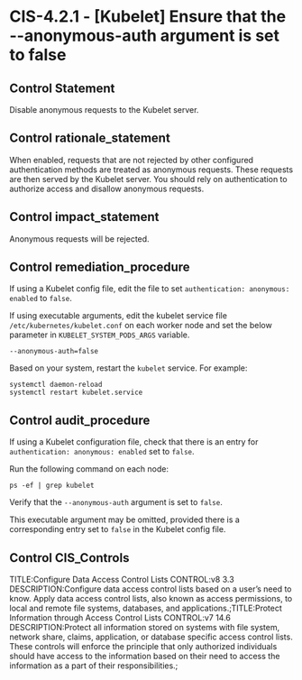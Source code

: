 # CIS-4.2.1 - \[Kubelet\] Ensure that the --anonymous-auth argument is set to false

## Control Statement

Disable anonymous requests to the Kubelet server.

## Control rationale_statement

When enabled, requests that are not rejected by other configured authentication methods are treated as anonymous requests. These requests are then served by the Kubelet server. You should rely on authentication to authorize access and disallow anonymous requests.

## Control impact_statement

Anonymous requests will be rejected.

## Control remediation_procedure

If using a Kubelet config file, edit the file to set `authentication: anonymous: enabled` to `false`. 

If using executable arguments, edit the kubelet service file `/etc/kubernetes/kubelet.conf` on each worker node and set the below parameter in `KUBELET_SYSTEM_PODS_ARGS` variable.

```
--anonymous-auth=false
```

Based on your system, restart the `kubelet` service. For example:

```
systemctl daemon-reload
systemctl restart kubelet.service
```

## Control audit_procedure

If using a Kubelet configuration file, check that there is an entry for `authentication: anonymous: enabled` set to `false`. 

Run the following command on each node:

```
ps -ef | grep kubelet
```

Verify that the `--anonymous-auth` argument is set to `false`. 

This executable argument may be omitted, provided there is a corresponding entry set to `false` in the Kubelet config file.

## Control CIS_Controls

TITLE:Configure Data Access Control Lists CONTROL:v8 3.3 DESCRIPTION:Configure data access control lists based on a user’s need to know. Apply data access control lists, also known as access permissions, to local and remote file systems, databases, and applications.;TITLE:Protect Information through Access Control Lists CONTROL:v7 14.6 DESCRIPTION:Protect all information stored on systems with file system, network share, claims, application, or database specific access control lists. These controls will enforce the principle that only authorized individuals should have access to the information based on their need to access the information as a part of their responsibilities.;
